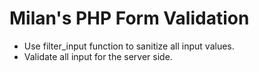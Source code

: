 # Milan's PHP Form Validation

- Use filter_input function to sanitize all input values.
- Validate all input for the server side.
